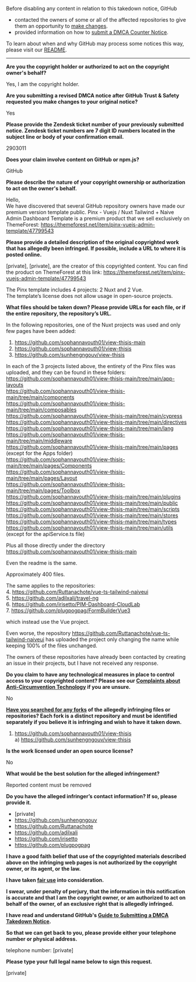 Before disabling any content in relation to this takedown notice, GitHub
- contacted the owners of some or all of the affected repositories to give them an opportunity to [make changes](https://docs.github.com/en/github/site-policy/dmca-takedown-policy#a-how-does-this-actually-work).
- provided information on how to [submit a DMCA Counter Notice](https://docs.github.com/en/articles/guide-to-submitting-a-dmca-counter-notice).

To learn about when and why GitHub may process some notices this way, please visit our [README](https://github.com/github/dmca/blob/master/README.md#anatomy-of-a-takedown-notice).

---

**Are you the copyright holder or authorized to act on the copyright owner's behalf?**  
  
Yes, I am the copyright holder.  
  
**Are you submitting a revised DMCA notice after GitHub Trust & Safety requested you make changes to your original notice?**  
  
Yes  
  
**Please provide the Zendesk ticket number of your previously submitted notice. Zendesk ticket numbers are 7 digit ID numbers located in the subject line or body of your confirmation email.**  
  
2903011  
  
**Does your claim involve content on GitHub or npm.js?**  
  
GitHub  
  
**Please describe the nature of your copyright ownership or authorization to act on the owner's behalf.**  
  
Hello,  
We have discovered that several GitHub repository owners have made our premium version template public. Pinx - Vuejs / Nuxt Tailwind + Naive Admin Dashboard Template is a premium product that we sell exclusively on ThemeForest: https://themeforest.net/item/pinx-vuejs-admin-template/47799543  
  
**Please provide a detailed description of the original copyrighted work that has allegedly been infringed. If possible, include a URL to where it is posted online.**  
  
[private], [private], are the creator of this copyrighted content. You can find the product on ThemeForest at this link: https://themeforest.net/item/pinx-vuejs-admin-template/47799543  
  
The Pinx template includes 4 projects: 2 Nuxt and 2 Vue.  
The template’s license does not allow usage in open-source projects.  
  
**What files should be taken down? Please provide URLs for each file, or if the entire repository, the repository’s URL.**  
  
In the following repositories, one of the Nuxt projects was used and only few pages have been added:  
  
1. https://github.com/sophannavouth01/view-thisis-main  
2. https://github.com/sophannavouth01/view-thisis  
3. https://github.com/sunhengngouv/view-thisis  
  
In each of the 3 projects listed above, the entirety of the Pinx files was uploaded, and they can be found in these folders:  
https://github.com/sophannavouth01/view-thisis-main/tree/main/app-layouts  
https://github.com/sophannavouth01/view-thisis-main/tree/main/components  
https://github.com/sophannavouth01/view-thisis-main/tree/main/composables  
https://github.com/sophannavouth01/view-thisis-main/tree/main/cypress  
https://github.com/sophannavouth01/view-thisis-main/tree/main/directives  
https://github.com/sophannavouth01/view-thisis-main/tree/main/lang  
https://github.com/sophannavouth01/view-thisis-main/tree/main/middleware  
https://github.com/sophannavouth01/view-thisis-main/tree/main/pages (except for the Apps folder)  
https://github.com/sophannavouth01/view-thisis-main/tree/main/pages/Components  
https://github.com/sophannavouth01/view-thisis-main/tree/main/pages/Layout  
https://github.com/sophannavouth01/view-thisis-main/tree/main/pages/Toolbox  
https://github.com/sophannavouth01/view-thisis-main/tree/main/plugins  
https://github.com/sophannavouth01/view-thisis-main/tree/main/public  
https://github.com/sophannavouth01/view-thisis-main/tree/main/scripts  
https://github.com/sophannavouth01/view-thisis-main/tree/main/stores  
https://github.com/sophannavouth01/view-thisis-main/tree/main/types  
https://github.com/sophannavouth01/view-thisis-main/tree/main/utils (except for the apiService.ts file)  
  
Plus all those directly under the directory https://github.com/sophannavouth01/view-thisis-main  
  
Even the readme is the same.  
  
Approximately 400 files.  
  
The same applies to the repositories:  
4. https://github.com/Ruttanachote/vue-ts-tailwind-naiveui  
5. https://github.com/adilxali/travel-ng  
6. https://github.com/irisetto/PIM-Dashboard-CloudLab  
7. https://github.com/plugpogpag/FormBuilderVue3  
  
which instead use the Vue project.  
  
Even worse, the repository https://github.com/Ruttanachote/vue-ts-tailwind-naiveui has uploaded the project only changing the name while keeping 100% of the files unchanged.  
  
The owners of these repositories have already been contacted by creating an issue in their projects, but I have not received any response.  
  
**Do you claim to have any technological measures in place to control access to your copyrighted content? Please see our <a href="https://docs.github.com/articles/guide-to-submitting-a-dmca-takedown-notice#complaints-about-anti-circumvention-technology">Complaints about Anti-Circumvention Technology</a> if you are unsure.**  
  
No  
  
**<a href="https://docs.github.com/articles/dmca-takedown-policy#b-what-about-forks-or-whats-a-fork">Have you searched for any forks</a> of the allegedly infringing files or repositories? Each fork is a distinct repository and must be identified separately if you believe it is infringing and wish to have it taken down.**  
  
1. <https://github.com/sophannavouth01/view-thisis>  
a) <https://github.com/sunhengngouv/view-thisis>  
  
**Is the work licensed under an open source license?**  
  
No  
  
**What would be the best solution for the alleged infringement?**  
  
Reported content must be removed  
  
**Do you have the alleged infringer’s contact information? If so, please provide it.**  
  
- [private]  
- https://github.com/sunhengngouv  
- https://github.com/Ruttanachote  
- https://github.com/adilxali  
- https://github.com/irisetto  
- https://github.com/plugpogpag  
  
**I have a good faith belief that use of the copyrighted materials described above on the infringing web pages is not authorized by the copyright owner, or its agent, or the law.**  
  
**I have taken <a href="https://www.lumendatabase.org/topics/22">fair use</a> into consideration.**  
  
**I swear, under penalty of perjury, that the information in this notification is accurate and that I am the copyright owner, or am authorized to act on behalf of the owner, of an exclusive right that is allegedly infringed.**  
  
**I have read and understand GitHub's <a href="https://docs.github.com/articles/guide-to-submitting-a-dmca-takedown-notice/">Guide to Submitting a DMCA Takedown Notice</a>.**  
  
**So that we can get back to you, please provide either your telephone number or physical address.**  
  
telephone number: [private]
  
**Please type your full legal name below to sign this request.**  
  
[private]
